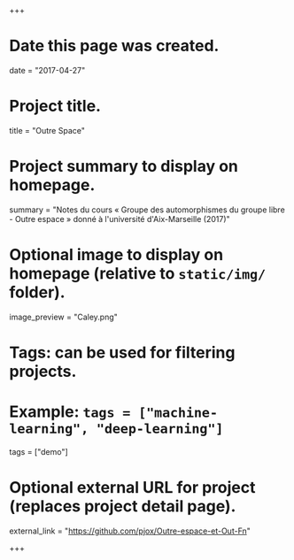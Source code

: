 +++

# Date this page was created.
date = "2017-04-27"

# Project title.
title = "Outre Space"

# Project summary to display on homepage.
summary = "Notes du cours « Groupe des automorphismes du groupe libre - Outre espace » donné à l'université d'Aix-Marseille (2017)"

# Optional image to display on homepage (relative to `static/img/` folder).
image_preview = "Caley.png"

# Tags: can be used for filtering projects.
# Example: `tags = ["machine-learning", "deep-learning"]`
tags = ["demo"]

# Optional external URL for project (replaces project detail page).
external_link = "https://github.com/pjox/Outre-espace-et-Out-Fn"

+++
